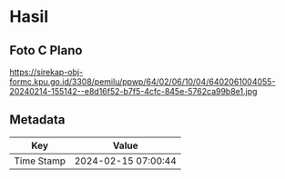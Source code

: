 # Hasil

## Foto C Plano

https://sirekap-obj-formc.kpu.go.id/3308/pemilu/ppwp/64/02/06/10/04/6402061004055-20240214-155142--e8d16f52-b7f5-4cfc-845e-5762ca99b8e1.jpg


## Metadata

| Key        | Value               |
| ---------- | ------------------- |
| Time Stamp | 2024-02-15 07:00:44 |



